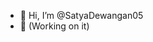 - 👋 Hi, I’m @SatyaDewangan05
- 👀 (Working on it)

<!---
SatyaDewangan05/SatyaDewangan05 is a ✨ special ✨ repository because its `README.md` (this file) appears on your GitHub profile.
You can click the Preview link to take a look at your changes.
--->
